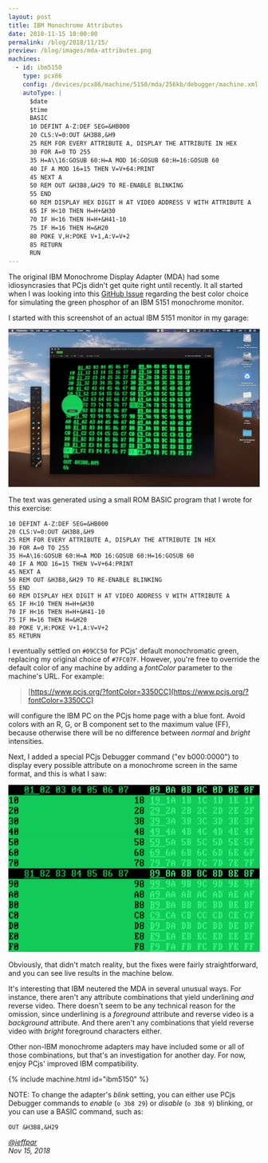 ```yaml
---
layout: post
title: IBM Monochrome Attributes
date: 2018-11-15 10:00:00
permalink: /blog/2018/11/15/
preview: /blog/images/mda-attributes.png
machines:
  - id: ibm5150
    type: pcx86
    config: /devices/pcx86/machine/5150/mda/256kb/debugger/machine.xml
    autoType: |
      $date
      $time
      BASIC
      10 DEFINT A-Z:DEF SEG=&HB000
      20 CLS:V=0:OUT &H3B8,&H9
      25 REM FOR EVERY ATTRIBUTE A, DISPLAY THE ATTRIBUTE IN HEX
      30 FOR A=0 TO 255
      35 H=A\\16:GOSUB 60:H=A MOD 16:GOSUB 60:H=16:GOSUB 60
      40 IF A MOD 16=15 THEN V=V+64:PRINT
      45 NEXT A
      50 REM OUT &H3B8,&H29 TO RE-ENABLE BLINKING
      55 END
      60 REM DISPLAY HEX DIGIT H AT VIDEO ADDRESS V WITH ATTRIBUTE A
      65 IF H<10 THEN H=H+&H30
      70 IF H<16 THEN H=H+&H41-10
      75 IF H=16 THEN H=&H20
      80 POKE V,H:POKE V+1,A:V=V+2
      85 RETURN
      RUN
---
```


The original IBM Monochrome Display Adapter (MDA) had some idiosyncrasies that PCjs didn't get quite right until
recently.  It all started when I was looking into this [GitHub Issue](https://github.com/jeffpar/pcjs/issues/71)
regarding the best color choice for simulating the green phosphor of an IBM 5151 monochrome monitor.

I started with this screenshot of an actual IBM 5151 monitor in my garage:

![MDA Screenshot](/blog/images/mda-screenshot.jpg)

The text was generated using a small ROM BASIC program that I wrote for this exercise:

    10 DEFINT A-Z:DEF SEG=&HB000
    20 CLS:V=0:OUT &H3B8,&H9
    25 REM FOR EVERY ATTRIBUTE A, DISPLAY THE ATTRIBUTE IN HEX
    30 FOR A=0 TO 255
    35 H=A\16:GOSUB 60:H=A MOD 16:GOSUB 60:H=16:GOSUB 60
    40 IF A MOD 16=15 THEN V=V+64:PRINT
    45 NEXT A
    50 REM OUT &H3B8,&H29 TO RE-ENABLE BLINKING
    55 END
    60 REM DISPLAY HEX DIGIT H AT VIDEO ADDRESS V WITH ATTRIBUTE A
    65 IF H<10 THEN H=H+&H30
    70 IF H<16 THEN H=H+&H41-10
    75 IF H=16 THEN H=&H20
    80 POKE V,H:POKE V+1,A:V=V+2
    85 RETURN

I eventually settled on `#09CC50` for PCjs' default monochromatic green, replacing my original choice of `#7FC07F`.
However, you're free to override the default color of any machine by adding a *fontColor* parameter to the machine's URL.
For example:

> [https://www.pcjs.org/?fontColor=3350CC](https://www.pcjs.org/?fontColor=3350CC)

will configure the IBM PC on the PCjs home page with a blue font.  Avoid colors with an R, G, or B component set to the
maximum value (FF), because otherwise there will be no difference between *normal* and *bright* intensities.

Next, I added a special PCjs Debugger command ("ev b000:0000") to display every possible attribute on a monochrome
screen in the same format, and this is what I saw:

![MDA Attributes BAD](/blog/images/mda-attributes-bad.png)

Obviously, that didn't match reality, but the fixes were fairly straightforward, and you can see live results in the
machine below.

It's interesting that IBM neutered the MDA in several unusual ways.  For instance, there aren't any attribute combinations
that yield underlining *and* reverse video.  There doesn't seem to be any technical reason for the omission, since underlining
is a *foreground* attribute and reverse video is a *background* attribute.  And there aren't any combinations that yield
reverse video with *bright* foreground characters either.

Other non-IBM monochrome adapters may have included some or all of those combinations, but that's an investigation for another
day.  For now, enjoy PCjs' improved IBM compatibility.

{% include machine.html id="ibm5150" %}

NOTE: To change the adapter's *blink* setting, you can either use PCjs Debugger commands to *enable* (`o 3b8 29`)
or *disable* (`o 3b8 9`) blinking, or you can use a BASIC command, such as:

    OUT &H3B8,&H29

*[@jeffpar](https://jeffpar.com)*  
*Nov 15, 2018*
